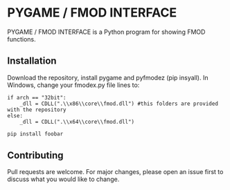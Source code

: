 # PYGAME / FMOD INTERFACE

PYGAME / FMOD INTERFACE is a Python program for showing FMOD functions.

## Installation

Download the repository, install pygame and pyfmodez (pip insyall). In Windows, change your fmodex.py file lines to:

```
if arch == "32bit":
    _dll = CDLL(".\\x86\\core\\fmod.dll") #this folders are provided with the repository
else:
    _dll = CDLL(".\\x64\\core\\fmod.dll")
```

```bash
pip install foobar
```

## Contributing
Pull requests are welcome. For major changes, please open an issue first to discuss what you would like to change.